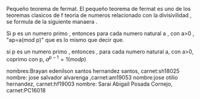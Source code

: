Pequeño teorema de fermat.
El pequeño teorema de fermat es uno de los teoremas clasicos de
f teoria de numeros relacionado con la divisivilidad , se formula de la siguiente manaera .

Si p es un numero primo , entonces para cada numero natural a , con a>0 , "ap=a(mod p)" que
es lo mismo que decir que.

si p es un numero primo , entonces , para cada numero natural a, con a>0, coprimo con p,
$a^{p-1}=1(mod p)$

nombres:Brayan edenilson santos hernandez santos, carnet:sh18025
nombre: jose salvador alvarenga  ,carnet:am19053
nombre:jose otilio hernandez, carnet:hf19003
nombre: Sarai Abigail Posada Cornejo, carnet:PC16018
